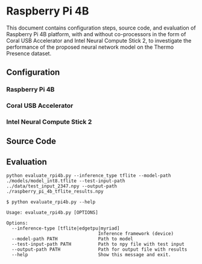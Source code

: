 # Raspberry Pi 4B

This document contains configuration steps, source code, and evaluation of Raspberry Pi 4B platform, with and without co-processors in the form of Coral USB Accelerator and Intel Neural Compute Stick 2, to investigate the performance of the proposed neural network model on the Thermo Presence dataset.

## Configuration

### Raspberry Pi 4B


### Coral USB Accelerator


### Intel Neural Compute Stick 2


## Source Code


## Evaluation

```shell
python evaluate_rpi4b.py --inference_type tflite --model-path ./models/model_int8.tflite --test-input-path ../data/test_input_2347.npy --output-path ./raspberry_pi_4b_tflite_results.npy
```

```console
$ python evaluate_rpi4b.py --help

Usage: evaluate_rpi4b.py [OPTIONS]

Options:
  --inference-type [tflite|edgetpu|myriad]
                                  Inference framework (device)
  --model-path PATH               Path to model
  --test-input-path PATH          Path to npy file with test input
  --output-path PATH              Path for output file with results
  --help                          Show this message and exit.
```
